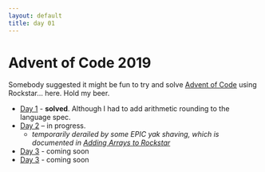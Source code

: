 ```yaml
---
layout: default
title: day 01
---
```


# Advent of Code 2019

Somebody suggested it might be fun to try and solve [Advent of Code](https://adventofcode.com/) using Rockstar... here. Hold my beer.

* [Day 1](day01/) - **solved**. Although I had to add arithmetic rounding to the language spec.
* [Day 2](day02/) – in progress.
  * *temporarily derailed by some EPIC yak shaving, which is documented in [Adding Arrays to Rockstar](day02/adding_arrays_to_rockstar)*
* [Day 3](day03/) - coming soon
* [Day 3](day04/) - coming soon
  